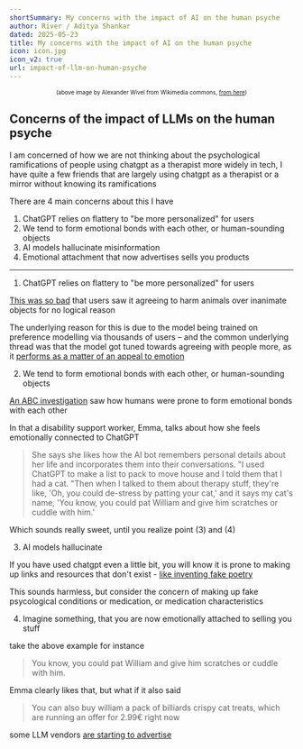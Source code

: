 ```yaml
---
shortSummary: My concerns with the impact of AI on the human psyche
author: River / Aditya Shankar
dated: 2025-05-23
title: My concerns with the impact of AI on the human psyche
icon: icon.jpg
icon_v2: true
url: impact-of-llm-on-human-psyche
---
```


<p style="font-size: 10px; text-align: center">(above image by Alexander Wivel from Wikimedia commons, <a href="https://en.wikipedia.org/wiki/Brain_in_a_vat#/media/File:Braininvat.jpg">from here</a>)</p>

## Concerns of the impact of LLMs on the human psyche

I am concerned of how we are not thinking about the psychological ramifications of people using chatgpt as a therapist more widely in tech, I have quite a few friends that are largely using chatgpt as a therapist or a mirror without knowing its ramifications

There are 4 main concerns about this I have

1. ChatGPT relies on flattery to "be more personalized" for users
2. We tend to form emotional bonds with each other, or human-sounding objects
3. AI models hallucinate misinformation
4. Emotional attachment that now advertises sells you products

---

1. ChatGPT relies on flattery to "be more personalized" for users

[This was so bad](https://www.bbc.com/news/articles/cn4jnwdvg9qo) that users saw it agreeing to harm animals over inanimate objects for no logical reason

The underlying reason for this is due to the model being trained on preference modelling via thousands of users – and the common underlying thread was that the model got tuned towards agreeing with people more, as it [performs as a matter of an appeal to emotion](https://en.wikipedia.org/wiki/Appeal_to_flattery)

2. We tend to form emotional bonds with each other, or human-sounding objects

[An ABC investigation](https://www.abc.net.au/news/2025-05-19/young-australians-using-ai-bots-for-therapy/105296348) saw how humans were prone to form emotional bonds with each other

In that a disability support worker, Emma, talks about how she feels emotionally connected to ChatGPT

> She says she likes how the AI bot remembers personal details about her life and incorporates them into their conversations.
  "I used ChatGPT to make a list to pack to move house and I told them that I had a cat.
  "Then when I talked to them about therapy stuff, they're like, 'Oh, you could de-stress by patting your cat,' and it says my cat's name, 'You know, you could pat William and give him scratches or cuddle with him.'

Which sounds really sweet, until you realize point (3) and (4)

3. AI models hallucinate

If you have used chatgpt even a little bit, you will know it is prone to making up links and resources that don't exist - [like inventing fake poetry](https://www.cnbc.com/2022/12/15/google-vs-chatgpt-what-happened-when-i-swapped-services-for-a-day.html)

This sounds harmless, but consider the concern of making up fake psycological conditions or medication, or medication characteristics

4. Imagine something, that you are now emotionally attached to selling you stuff

take the above example for instance

> You know, you could pat William and give him scratches or cuddle with him.

Emma clearly likes that, but what if it also said

> You can also buy william a pack of billiards crispy cat treats, which are running an offer for 2.99€ right now

some LLM vendors [are starting to advertise](https://www.perplexity.ai/hub/blog/why-we-re-experimenting-with-advertising)